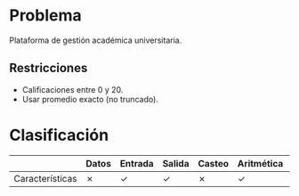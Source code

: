 # Problema

Plataforma de gestión académica universitaria.

## Restricciones

- Calificaciones entre 0 y 20.
- Usar promedio exacto (no truncado).

# Clasificación
|  | Datos | Entrada | Salida | Casteo | Aritmética | Relacionales | Lógicos | Condicionales | Ciclo | Matrices | Funciones |
|----------|-------|---------|--------|--------|------------|--------------|---------|---------------|-------|----------|-------------|
| Características | ✗ | ✓ | ✓ | ✗ | ✓ | ✗ | ✗ | ✓ | ✗ | ✗ | ✗ |
